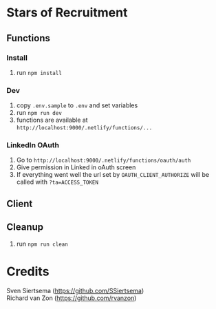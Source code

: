 # Stars of Recruitment

## Functions

### Install
1. run `npm install`

### Dev
1. copy `.env.sample` to `.env` and set variables
1. run `npm run dev`
1. functions are available at `http://localhost:9000/.netlify/functions/...`

### LinkedIn OAuth
1. Go to `http://localhost:9000/.netlify/functions/oauth/auth`
2. Give permission in Linked in oAuth screen
3. If everything went well the url set by `OAUTH_CLIENT_AUTHORIZE` will be called with `?ta=ACCESS_TOKEN`

## Client

## Cleanup
1. run `npm run clean`

# Credits
Sven Siertsema (https://github.com/SSiertsema)  
Richard van Zon (https://github.com/rvanzon)
